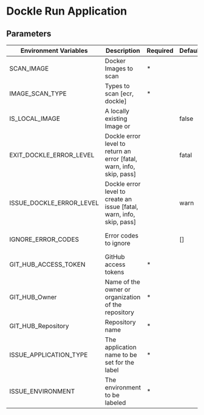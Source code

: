 # Dockle Run Application

## Parameters

| Environment Variables    | Description                                                           | Required | Default | Example                 |
| ------------------------ | --------------------------------------------------------------------- | -------- | ------- | ----------------------- |
| SCAN_IMAGE               | Docker Images to scan                                                 | \*       |         |                         |
| IMAGE_SCAN_TYPE          | Types to scan [ecr, dockle]                                           | \*       |         |                         |
| IS_LOCAL_IMAGE           | A locally existing Image or                                           |          | false   |                         |
| EXIT_DOCKLE_ERROR_LEVEL  | Dockle error level to return an error [fatal, warn, info, skip, pass] |          | fatal   |                         |
| ISSUE_DOCKLE_ERROR_LEVEL | Dockle error level to create an issue [fatal, warn, info, skip, pass] |          | warn    |                         |
| IGNORE_ERROR_CODES       | Error codes to ignore                                                 |          | []      | CIS-DI-0000:DKL-DI-0000 |
| GIT_HUB_ACCESS_TOKEN     | GitHub access tokens                                                  | \*       |         |                         |
| GIT_HUB_Owner            | Name of the owner or organization of the repository                   | \*       |         |                         |
| GIT_HUB_Repository       | Repository name                                                       | \*       |         |                         |
| ISSUE_APPLICATION_TYPE   | The application name to be set for the label                          | \*       |         |                         |
| ISSUE_ENVIRONMENT        | The environment to be labeled                                         | \*       |         |                         |
